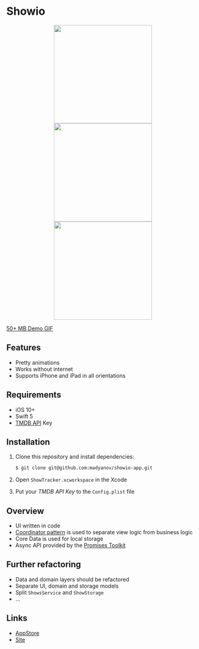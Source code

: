 # Showio

<p align="center">
    <img src="assets/screen-1.png" width="256" />
    <img src="assets/screen-2.png" width="256" />
    <img src="assets/screen-3.png" width="256" />
</p>

[50+ MB Demo GIF](assets/demo.gif)

## Features

- Pretty animations
- Works without internet
- Supports iPhone and iPad in all orientations

## Requirements

- iOS 10+
- Swift 5
- [TMDB API](https://www.themoviedb.org/documentation/api) Key

## Installation

1. Clone this repository and install dependencies:

    ```bash
    $ git clone git@github.com:madyanov/showio-app.git
    ```

2. Open `ShowTracker.xcworkspace` in the Xcode

3. Put your *TMDB API Key* to the `Config.plist` file

## Overview

- UI written in code
- [Coordinator pattern](http://khanlou.com/2015/10/coordinators-redux/) is used to separate view logic from business logic
- Core Data is used for local storage
- Async API provided by the [Promises Toolkit](https://github.com/madyanov/Promises)

## Further refactoring

- Data and domain layers should be refactored
- Separate UI, domain and storage models
- Split `ShowsService` and `ShowStorage`
- ...

## Links

- [AppStore](https://itunes.apple.com/app/id1445035408)
- [Site](https://madyanov.github.io/showio/)

